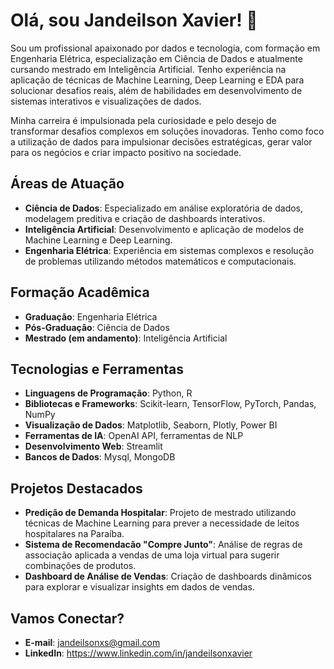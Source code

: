 # Olá, sou Jandeilson Xavier! 👋

Sou um profissional apaixonado por dados e tecnologia, com formação em Engenharia Elétrica, especialização em Ciência de Dados e atualmente cursando mestrado em Inteligência Artificial. Tenho experiência na aplicação de técnicas de Machine Learning, Deep Learning e EDA para solucionar desafios reais, além de habilidades em desenvolvimento de sistemas interativos e visualizações de dados.

Minha carreira é impulsionada pela curiosidade e pelo desejo de transformar desafios complexos em soluções inovadoras. Tenho como foco a utilização de dados para impulsionar decisões estratégicas, gerar valor para os negócios e criar impacto positivo na sociedade.

## Áreas de Atuação
- **Ciência de Dados**: Especializado em análise exploratória de dados, modelagem preditiva e criação de dashboards interativos.
- **Inteligência Artificial**: Desenvolvimento e aplicação de modelos de Machine Learning e Deep Learning.
- **Engenharia Elétrica**: Experiência em sistemas complexos e resolução de problemas utilizando métodos matemáticos e computacionais.

## Formação Acadêmica
- **Graduação**: Engenharia Elétrica
- **Pós-Graduação**: Ciência de Dados
- **Mestrado (em andamento)**: Inteligência Artificial

## Tecnologias e Ferramentas
- **Linguagens de Programação**: Python, R
- **Bibliotecas e Frameworks**: Scikit-learn, TensorFlow, PyTorch, Pandas, NumPy
- **Visualização de Dados**: Matplotlib, Seaborn, Plotly, Power BI
- **Ferramentas de IA**: OpenAI API, ferramentas de NLP
- **Desenvolvimento Web**: Streamlit
- **Bancos de Dados**: Mysql, MongoDB

## Projetos Destacados
- **Predição de Demanda Hospitalar**: Projeto de mestrado utilizando técnicas de Machine Learning para prever a necessidade de leitos hospitalares na Paraíba.
- **Sistema de Recomendacão "Compre Junto"**: Análise de regras de associação aplicada a vendas de uma loja virtual para sugerir combinações de produtos.
- **Dashboard de Análise de Vendas**: Criação de dashboards dinâmicos para explorar e visualizar insights em dados de vendas.

## Vamos Conectar?
- **E-mail**: <jandeilsonxs@gmail.com>
- **LinkedIn**: <https://www.linkedin.com/in/jandeilsonxavier>


<!--
Sempre em busca de novos desafios e oportunidades para aplicar o conhecimento adquirido e aprender ainda mais. Vamos construir algo incrível juntos? 🚀

><h3 align="left">Graduado em Engenharia Eletríca</h3><
<h3 align="left">Cientista de Dados em construção 😃</h3>

<h3 align="left">Contato: jandeilsonxs@gmail.com</h3>

><h3 align="left">Habilidades:</h3>
><p align="left"> <a href="https://www.arduino.cc/" target="_blank" rel="noreferrer"> <img src="https://cdn.worldvectorlogo.com/logos/arduino-1.svg" alt="arduino" width="40" height="40"/> </a> <a href="https://www.mysql.com/" target="_blank" rel="noreferrer"> <img src="https://raw.githubusercontent.com/devicons/devicon/master/icons/mysql/mysql-original-wordmark.svg" alt="mysql" width="40" height="40"/> </a> <a href="https://www.python.org" target="_blank" rel="noreferrer"> <img src="https://raw.githubusercontent.com/devicons/devicon/master/icons/python/python-original.svg" alt="python" width="40" height="40"/> </a> 
<a align="left"> <a href="https://www.bitmaker.com.br/" target="_blank" rel="noreferrer"> <img src="https://raw.githubusercontent.com/gilbarbara/logos/f133ea921b012052000964e3feb023b57146895b/logos/c.svg" alt="NumPy" width="40" height="40"/></a>  
</p> -->
